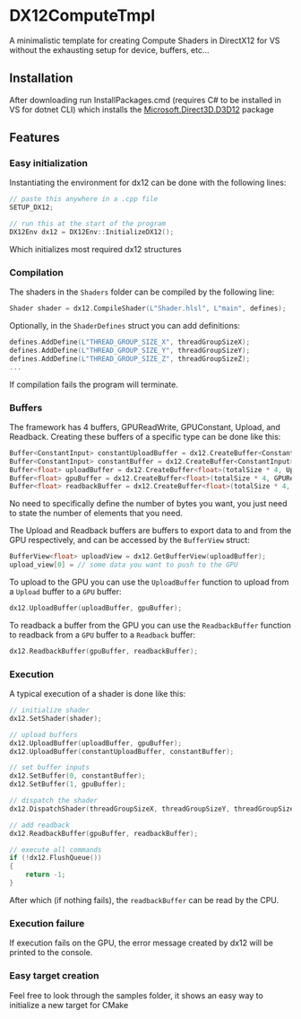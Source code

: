 # DX12ComputeTmpl
A minimalistic template for creating Compute Shaders in DirectX12 for VS without the exhausting setup for device, buffers, etc...

## Installation
After downloading run InstallPackages.cmd (requires C# to be installed in VS for dotnet CLI) which installs the [Microsoft.Direct3D.D3D12](https://www.nuget.org/packages/Microsoft.Direct3D.D3D12/) package

## Features

### Easy initialization
Instantiating the environment for dx12 can be done with the following lines:

```c++
// paste this anywhere in a .cpp file
SETUP_DX12;

// run this at the start of the program
DX12Env dx12 = DX12Env::InitializeDX12();
```

Which initializes most required dx12 structures

### Compilation
The shaders in the `Shaders` folder can be compiled by the following line:

```c++
Shader shader = dx12.CompileShader(L"Shader.hlsl", L"main", defines);
```

Optionally, in the `ShaderDefines` struct you can add definitions:

```c++
defines.AddDefine(L"THREAD_GROUP_SIZE_X", threadGroupSizeX);
defines.AddDefine(L"THREAD_GROUP_SIZE_Y", threadGroupSizeY);
defines.AddDefine(L"THREAD_GROUP_SIZE_Z", threadGroupSizeZ);
...
```

If compilation fails the program will terminate.

### Buffers
The framework has 4 buffers, GPUReadWrite, GPUConstant, Upload, and Readback.
Creating these buffers of a specific type can be done like this:

```c++
Buffer<ConstantInput> constantUploadBuffer = dx12.CreateBuffer<ConstantInput>(1, Upload);
Buffer<ConstantInput> constantBuffer = dx12.CreateBuffer<ConstantInput>(1, GPUConstant);
Buffer<float> uploadBuffer = dx12.CreateBuffer<float>(totalSize * 4, Upload);
Buffer<float> gpuBuffer = dx12.CreateBuffer<float>(totalSize * 4, GPUReadWrite);
Buffer<float> readbackBuffer = dx12.CreateBuffer<float>(totalSize * 4, Readback);
```
No need to specifically define the number of bytes you want, you just need to state the number of elements that you need.

The Upload and Readback buffers are buffers to export data to and from the GPU respectively, and can be accessed by the `BufferView` struct:

```c++
BufferView<float> uploadView = dx12.GetBufferView(uploadBuffer);
upload_view[0] = // some data you want to push to the GPU
```

To upload to the GPU you can use the `UploadBuffer` function to upload from a `Upload` buffer to a `GPU` buffer:

```c++
dx12.UploadBuffer(uploadBuffer, gpuBuffer);
```

To readback a buffer from the GPU you can use the `ReadbackBuffer` function to readback from a `GPU` buffer to a `Readback` buffer:

```c++
dx12.ReadbackBuffer(gpuBuffer, readbackBuffer);
```

### Execution
A typical execution of a shader is done like this:

```c++
// initialize shader
dx12.SetShader(shader);

// upload buffers
dx12.UploadBuffer(uploadBuffer, gpuBuffer);
dx12.UploadBuffer(constantUploadBuffer, constantBuffer);

// set buffer inputs
dx12.SetBuffer(0, constantBuffer);
dx12.SetBuffer(1, gpuBuffer);

// dispatch the shader
dx12.DispatchShader(threadGroupSizeX, threadGroupSizeY, threadGroupSizeZ);

// add readback
dx12.ReadbackBuffer(gpuBuffer, readbackBuffer);

// execute all commands
if (!dx12.FlushQueue())
{
    return -1;
}
```
After which (if nothing fails), the `readbackBuffer` can be read by the CPU.

### Execution failure
If execution fails on the GPU, the error message created by dx12 will be printed to the console.

### Easy target creation
Feel free to look through the samples folder, it shows an easy way to initialize a new target for CMake
